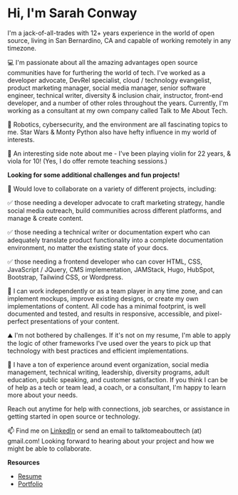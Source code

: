 # Hi, I'm Sarah Conway
I'm a jack-of-all-trades with 12+ years experience in the world of open source, living in San Bernardino, CA and capable of working remotely in any timezone.

💻 I'm passionate about all the amazing advantages open source communities have for furthering the world of tech. I've worked as a developer advocate, DevRel specialist, cloud / technology evangelist, product marketing manager, social media manager, senior software engineer, technical writer, diversity & inclusion chair, instructor, front-end developer, and a number of other roles throughout the years. Currently, I'm working as a consultant at my own company called Talk to Me About Tech.

👀 Robotics, cybersecurity, and the environment are all fascinating topics to me. Star Wars & Monty Python also have hefty influence in my world of interests.

🎻 An interesting side note about me - I've been playing violin for 22 years, & viola for 10! (Yes, I do offer remote teaching sessions.)

**Looking for some additional challenges and fun projects!**

💞️ Would love to collaborate on a variety of different projects, including:

✅ those needing a developer advocate to craft marketing strategy, handle social media outreach, build communities across different platforms, and manage & create content.

✅ those needing a technical writer or documentation expert who can adequately translate product functionality into a complete documentation environment, no matter the existing state of your docs.

✅ those needing a frontend developer who can cover HTML, CSS, JavaScript / JQuery, CMS implementation, JAMStack, Hugo, HubSpot, Bootstrap, Tailwind CSS, or Wordpress. 
    
📄 I can work independently or as a team player in any time zone, and can implement mockups, improve existing designs, or create my own implementations of content. All code has a minimal footprint, is well documented and tested, and results in responsive, accessible, and pixel-perfect presentations of your content.

⛰️ I'm not bothered by challenges. If it's not on my resume, I'm able to apply the logic of other frameworks I've used over the years to pick up that technology with best practices and efficient implementations.

💬 I have a ton of experience around event organization, social media management, technical writing, leadership, diversity programs, adult education, public speaking, and customer satisfaction. If you think I can be of help as a tech or team lead, a coach, or a consultant, I'm happy to learn more about your needs.

Reach out anytime for help with connections, job searches, or assistance in getting started in open source or technology.

📫 Find me on [LinkedIn](https://www.linkedin.com/in/sarah-conway-05785570/) or send an email to talktomeabouttech (at) gmail.com! Looking forward to hearing about your project and how we might be able to collaborate.

**Resources**

- [Resume](https://docs.google.com/document/d/1XqgqE9XlT9J5wEK9h_A6Y2NnHmKIWFzn/edit?usp=sharing&ouid=107299840484468423082&rtpof=true&sd=true)
- [Portfolio](https://docs.google.com/document/d/1UGqwXq7kNPM_h_eNvbgHWS_a9DwNlIb8/edit?usp=sharing&ouid=107299840484468423082&rtpof=true&sd=true)
